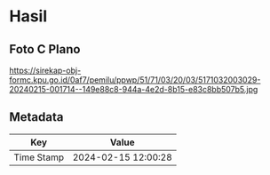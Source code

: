 # Hasil

## Foto C Plano

https://sirekap-obj-formc.kpu.go.id/0af7/pemilu/ppwp/51/71/03/20/03/5171032003029-20240215-001714--149e88c8-944a-4e2d-8b15-e83c8bb507b5.jpg


## Metadata

| Key        | Value               |
| ---------- | ------------------- |
| Time Stamp | 2024-02-15 12:00:28 |



